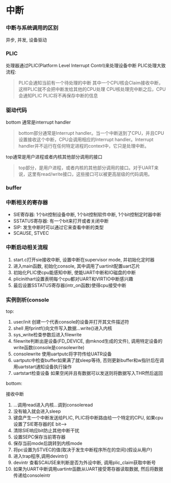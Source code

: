 # 中断

### 中断与系统调用的区别

异步, 并发, 设备驱动

### PLIC

处理器通过PLIC(Platform Level Interrupt Contrl)来处理设备中断
PLIC处理大致流程:

> PLIC会通知当前有一个待处理的中断
> 其中一个CPU核会Claim接收中断，这样PLIC就不会把中断发给其他的CPU处理
> CPU核处理完中断之后，CPU会通知PLIC
> PLIC将不再保存中断的信息

### 驱动代码

bottom 通常是interrupt handler

> bottom部分通常是Interrupt handler。当一个中断送到了CPU，并且CPU设置接收这个中断，CPU会调用相应的Interrupt handler。Interrupt handler并不运行在任何特定进程的context中，它只是处理中断。

top通常是用户进程或者内核其他部分调用的接口

> top部分，是用户进程，或者内核的其他部分调用的接口。对于UART来说，这里有read/write接口，这些接口可以被更高层级的代码调用。

### buffer

### 中断相关的寄存器

+ SIE寄存器: 1个bit控制设备中断, 1个bit控制软件中断, 1个bit控制定时器中断
+ SSTATUS寄存器: 有一个bit来打开或者关闭中断
+ SIP: 发生中断时可以通过它来查看中断的类型
+ SCAUSE, STVEC

### 中断启动相关流程

1. start.c打开sie接收中断, 设置中断在supervisor mode, 并初始化定时器
2. 进入main函数, 初始化console, 其中调用了uartinit配置uart芯片
3. 初始化PLIC使cpu能感知中断, 使能UART中断和IO磁盘的中断
4. plicinithart设置表明每个cpu都对UART和VIRTIO中断感兴趣
5. 最后设置SSTATUS寄存器(intr_on函数)使得cpu接受中断

### 实例剖析(console

top:

1. user/init 创建一个代表console的设备并打开其文件描述符
2. shell 用fprintf()向文件写入数据...write()进入内核
3. sys_write检查参数后进入filewrite
4. filewrite判断出是设备(FD_DEVICE, 由mknod生成的文件), 调用特定设备的write函数(console是consolewrite)
5. consolewrite 使用uartputc将字符传给UATR设备
6. uartputc中检查buffer如果满了就sleep等待, 否则更新buffer和w指针后在调用uartstart通知设备执行操作
7. uartstart检查设备 如果空闲并且有数据可以发送则将数据写入THR然后返回

bottom:

接收中断

1. ...调用read进入内核...调到consoleread
2. 没有输入就会进入sleep
3. 键盘产生一个中断发送给PLIC, PLIC将中断路由给一个特定的CPU, 如果cpu设置了SIE寄存器的E bit-->
4. 清除SIE响应bit防止其他中断干扰
5. 设置SEPC保存当前寄存器
6. 保存当前mode后跳转到内核mode
7. 将pc设置为STVEC的值(取决于发生中断程序所在的空间)(假设从用户)
8. 进入trap程序,调用devintr()
9. devintr 查看SCAUSE来判断是否为外设中断, 调用plic_claim获取中断号
10. 如果为UART中断调用uartintr函数从UART接受寄存器读取数据, 然后将数据传递给consoleintr

